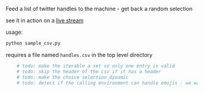Feed a list of twitter handles to the machine - get back a random selection


see it in action on a [live stream](https://youtu.be/XomBuBHhfhg?t=512)



usage:

```bash
python sample_csv.py
```


requires a file named ```handles.csv``` in the top level directory

```python
    # todo: make the iterable a set so only one entry is valid
    # todo: skip the header of the csv if it has a header
    # todo: make the choice selection dynamic
    # todo: detect if the calling environment can handle emojis - we want emojis in the message!!!1
```